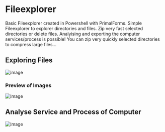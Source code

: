 # Fileexplorer
Basic Fileexplorer created in Powershell with PrimalForms. Simple Fileexplorer to explorer directories and files. Zip very fast selected directories or delete files. Analyising and exporting the computer services/process is possible! You can zip very quickly selected directories to compress large files...

## Exploring Files
![image](https://github.com/NikollbibajNoah/Fileexplorer/assets/160404512/dd08502f-7e7e-4538-a2a9-b19ebea613c2)

### Preview of Images
![image](https://github.com/NikollbibajNoah/Fileexplorer/assets/160404512/387d14ba-92a3-4892-a504-6d0b6273f91d)


## Analyse Service and Process of Computer
![image](https://github.com/NikollbibajNoah/Fileexplorer/assets/160404512/dff66802-aae4-4713-9bd5-d5405eb7e43a)
